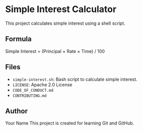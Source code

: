# Simple Interest Calculator

This project calculates simple interest using a shell script.

## Formula
Simple Interest = (Principal × Rate × Time) / 100

## Files
- `simple-interest.sh`: Bash script to calculate simple interest.
- `LICENSE`: Apache 2.0 License
- `CODE_OF_CONDUCT.md`
- `CONTRIBUTING.md`

## Author
Your Name
This project is created for learning Git and GitHub.
